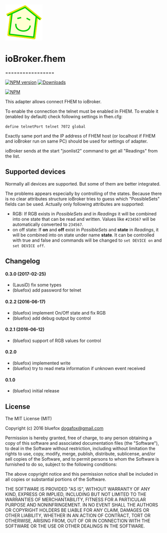 ![Logo](admin/fhem.png)
# ioBroker.fhem
=================

[![NPM version](http://img.shields.io/npm/v/iobroker.fhem.svg)](https://www.npmjs.com/package/iobroker.fhem)
[![Downloads](https://img.shields.io/npm/dm/iobroker.fhem.svg)](https://www.npmjs.com/package/iobroker.fhem)

[![NPM](https://nodei.co/npm/iobroker.fhem.png?downloads=true)](https://nodei.co/npm/iobroker.fhem/)


This adapter allows connect FHEM to ioBroker.

To enable the connection the telnet must be enabled in FHEM. To enable it (enabled by default) check following settings in fhen.cfg:

```define telnetPort telnet 7072 global```

Exactly same port and the IP address of FHEM host (or localhost if FHEM and ioBroker run on same PC) should be used for settings of adapter.

ioBroker sends at the start "jsonlist2" command to get all "Readings" from the list.

## Supported devices
Normally all devices are supported. But some of them are better integrated.

The problems appears especially by controlling of the states. 
Because there is no clear attributes structure ioBroker tries to guess which "PossibleSets" fields can be used.
Actually only following attributes are supported:
- RGB: If RGB exists in *PossibleSets* and in *Readings* it will be combined into one state that can be read and written. Values like ```#234567``` will be automatically converted to ```234567```.
- on off state: If **on** and **off** exist in *PossibleSets* and **state** in *Readings*, it will be combined into on state under name **state**. It can be controlled with true and false and commands will be changed to ```set DEVICE on``` and ```set DEVICE off```.

## Changelog
#### 0.3.0 (2017-02-25)
* (LausiD) fix some types
* (bluefox) add password for telnet

#### 0.2.2 (2016-06-17)
* (bluefox) implement On/Off state and fix RGB
* (bluefox) add debug output by control

#### 0.2.1 (2016-06-12)
* (bluefox) support of RGB values for control

#### 0.2.0
* (bluefox) implemented write
* (bluefox) try to read meta information if unknown event received

#### 0.1.0
* (bluefox) initial release

## License
The MIT License (MIT)

Copyright (c) 2016 bluefox <dogafox@gmail.com>

Permission is hereby granted, free of charge, to any person obtaining a copy
of this software and associated documentation files (the "Software"), to deal
in the Software without restriction, including without limitation the rights
to use, copy, modify, merge, publish, distribute, sublicense, and/or sell
copies of the Software, and to permit persons to whom the Software is
furnished to do so, subject to the following conditions:

The above copyright notice and this permission notice shall be included in
all copies or substantial portions of the Software.

THE SOFTWARE IS PROVIDED "AS IS", WITHOUT WARRANTY OF ANY KIND, EXPRESS OR
IMPLIED, INCLUDING BUT NOT LIMITED TO THE WARRANTIES OF MERCHANTABILITY,
FITNESS FOR A PARTICULAR PURPOSE AND NONINFRINGEMENT. IN NO EVENT SHALL THE
AUTHORS OR COPYRIGHT HOLDERS BE LIABLE FOR ANY CLAIM, DAMAGES OR OTHER
LIABILITY, WHETHER IN AN ACTION OF CONTRACT, TORT OR OTHERWISE, ARISING FROM,
OUT OF OR IN CONNECTION WITH THE SOFTWARE OR THE USE OR OTHER DEALINGS IN
THE SOFTWARE.
